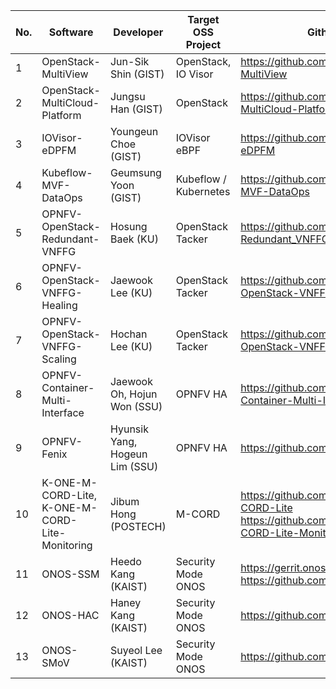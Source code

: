 No. | Software | Developer | Target OSS Project | Github Repository | 
----|----------|-----------|--------------------|-------------------|
1| OpenStack-MultiView | Jun-Sik Shin (GIST) | OpenStack, IO Visor | https://github.com/K-OpenNet/OpenStack-MultiView |
2| OpenStack-MultiCloud-Platform | Jungsu Han (GIST) | OpenStack | https://github.com/K-OpenNet/OpenStack-MultiCloud-Platform |
3| IOVisor-eDPFM | Youngeun Choe (GIST) | IOVisor eBPF | https://github.com/K-OpenNet/IOVisor-eDPFM |
4| Kubeflow-MVF-DataOps | Geumsung Yoon (GIST) | Kubeflow / Kubernetes | https://github.com/K-OpenNet/Kubeflow-MVF-DataOps |
5| OPNFV-OpenStack-Redundant-VNFFG | Hosung Baek (KU) | OpenStack Tacker | https://github.com/K-OpenNet/OpenStack-Redundant_VNFFG |
6| OPNFV-OpenStack-VNFFG-Healing | Jaewook Lee (KU) | OpenStack Tacker | https://github.com/K-OpenNet/OPNFV-OpenStack-VNFFG-Healing |
7| OPNFV-OpenStack-VNFFG-Scaling | Hochan Lee (KU) | OpenStack Tacker | https://github.com/K-OpenNet/OPNFV-OpenStack-VNFFG-Scaling |
8| OPNFV-Container-Multi-Interface | Jaewook Oh, Hojun Won (SSU) | OPNFV HA | https://github.com/K-OpenNet/OPNFV-Container-Multi-Interface |
9| OPNFV-Fenix | Hyunsik Yang, Hogeun Lim (SSU) | OPNFV HA | https://github.com/K-OpenNet/OPNFV-Fenix |
10| K-ONE-M-CORD-Lite,<br>K-ONE-M-CORD-Lite-Monitoring | Jibum Hong (POSTECH) | M-CORD | https://github.com/K-OpenNet/K-ONE-M-CORD-Lite<br>https://github.com/K-OpenNet/K-ONE-M-CORD-Lite-Monitoring |
11| ONOS-SSM | Heedo Kang (KAIST) | Security Mode ONOS | https://gerrit.onosproject.org/#/q/Heedo+Kang<br>https://github.com/K-OpenNet/ONOS-SMoV |
12| ONOS-HAC | Haney Kang (KAIST) | Security Mode ONOS | https://github.com/K-OpenNet/ONOS-HAC |
13| ONOS-SMoV | Suyeol Lee (KAIST) | Security Mode ONOS | https://github.com/K-OpenNet/ONOS-SMoV |

